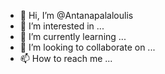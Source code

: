 - 👋 Hi, I’m @Antanapalaloulis
- 👀 I’m interested in ...
- 🌱 I’m currently learning ...
- 💞️ I’m looking to collaborate on ...
- 📫 How to reach me ...

<!---
Antanapalaloulis/Antanapalaloulis is a ✨ special ✨ repository because its `README.md` (this file) appears on your GitHub profile.
You can click the Preview link to take a look at your changes.
--->
